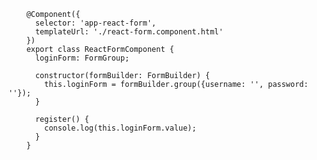 
        
        @Component({
          selector: 'app-react-form',
          templateUrl: './react-form.component.html'
        })
        export class ReactFormComponent {
          loginForm: FormGroup;
          
          constructor(formBuilder: FormBuilder) {
            this.loginForm = formBuilder.group({username: '', password: ''});
          }
          
          register() {
            console.log(this.loginForm.value);
          }
        }

